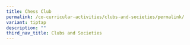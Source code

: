 ```yaml
---
title: Chess Club
permalink: /co-curricular-activities/clubs-and-societies/permalink/
variant: tiptap
description: ""
third_nav_title: Clubs and Societies
---
```


